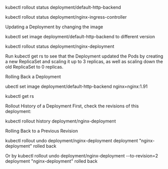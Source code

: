 
kubectl rollout status deployment/default-http-backend


kubectl rollout status deployment/nginx-ingress-controller


Updating a Deployment by changing the image

kubectl set image deployment/default-http-backend to different version

kubectl rollout status deployment/nginx-deployment
 

Run kubectl get rs to see that the Deployment updated the Pods by creating a new ReplicaSet and scaling it up to 3 replicas, as well as scaling down the old ReplicaSet to 0 replicas.

Rolling Back a Deployment

ubectl set image deployment/default-http-backend nginx=nginx:1.91

kubectl get rs

 Rollout History of a Deployment
First, check the revisions of this deployment:

kubectl rollout history deployment/nginx-deployment

Rolling Back to a Previous Revision

kubectl rollout undo deployment/nginx-deployment
deployment "nginx-deployment" rolled back

 Or by kubectl rollout undo deployment/nginx-deployment --to-revision=2
deployment "nginx-deployment" rolled back
 